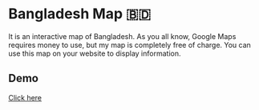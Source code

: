 # Bangladesh Map 🇧🇩
It is an interactive map of Bangladesh. As you all know, Google Maps requires money to use, but my map is completely free of charge. You can use this map on your website to display information. 

## Demo
[Click here](https://md-siam.github.io/bangladesh_map/)

